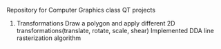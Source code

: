 Repository for Computer Graphics class
QT projects
1. Transformations
	Draw a polygon and apply different 2D transformations(translate, rotate, scale, shear)
	Implemented DDA line rasterization algorithm
	

